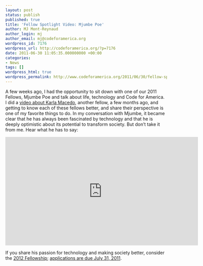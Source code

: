```yaml
---
layout: post
status: publish
published: true
title: 'Fellow Spotlight Video: Mjumbe Poe'
author: MJ Mont-Reynaud
author_login: mj
author_email: mj@codeforamerica.org
wordpress_id: 7176
wordpress_url: http://codeforamerica.org/?p=7176
date: 2011-06-30 11:05:35.000000000 +00:00
categories:
- News
tags: []
wordpress_html: true
wordpress_permalink: http://www.codeforamerica.org/2011/06/30/fellow-spotlight-video-mjumbe-poe/
---
```


<p>A few weeks ago, I had the opportunity to sit down with one of our 2011 Fellows, Mjumbe Poe and talk about life, technology and Code for America. I did a <a href="http://codeforamerica.org/2011/04/14/karla-video/">video about Karla Macedo</a>, another fellow, a few months ago, and getting to know each of these fellows better, and share their perspective is one of my favorite things to do. In my conversation with Mjumbe, it became clear that he has always been fascinated by technology and that he is deeply optimistic about its potential to transform society. But don’t take it from me. Hear what he has to say:</p>
<p><iframe frameborder="0" height="338" src="http://player.vimeo.com/video/25839633?title=0&amp;byline=0&amp;portrait=0&amp;color=ffffff" width="601"></iframe></p>
<p>If you share his passion for technology and making society better, consider the <a href="http://codeforamerica.org/fellows">2012 Fellowship</a>; <a href="http://codeforamerica.org/apply">applications are due July 31, 2011</a>.</p>
